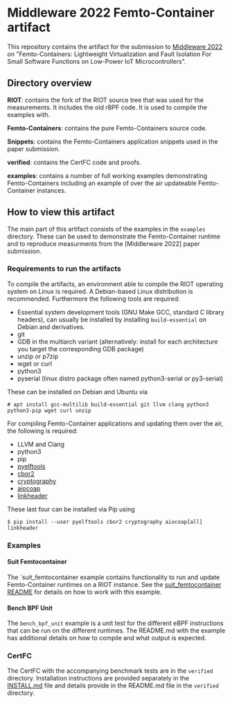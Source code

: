 # Middleware 2022 Femto-Container artifact

This repository contains the artifact for the submission to [Middleware 2022]
on "Femto-Containers: Lightweight Virtualization and Fault Isolation For Small
Software Functions on Low-Power IoT Microcontrollers".

## Directory overview

**RIOT**: contains the fork of the RIOT source tree that was used for the
measurements. It includes the old rBPF code. It is used to compile the examples
with.

**Femto-Containers**: contains the pure Femto-Containers source code.

**Snippets**: contains the Femto-Containers application snippets used in the
paper submission.

**verified**: contains the CertFC code and proofs.

**examples**: contains a number of full working examples demonstrating
Femto-Containers including an example of over the air updateable Femto-Container
instances.

## How to view this artifact

The main part of this artifact consists of the examples in the `examples`
directory. These can be used to demonstrate the Femto-Container runtime and to
reproduce measurments from the [Middlerware 2022] paper submission.

### Requirements to run the artifacts

To compile the artifacts, an environment able to compile the RIOT operating
system on Linux is required. A Debian-based Linux distribution is recommended.
Furthermore the following tools are required:

* Essential system development tools (GNU Make GCC, standard C library headers),
  can usually be installed by installing `build-essential` on Debian and
  derivatives.
* git
* GDB in the multiarch variant (alternatively: install for each architecture you target the
  corresponding GDB package)
* unzip or p7zip
* wget or curl
* python3
* pyserial (linux distro package often named python3-serial or py3-serial)

These can be installed on Debian and Ubuntu via

```Console
# apt install gcc-multilib build-essential git llvm clang python3 python3-pip wget curl unzip
```

For compiling Femto-Container applications and updating them over the air,
the following is required:

* LLVM and Clang
* python3
* pip
* [pyelftools](https://github.com/eliben/pyelftools)
* [cbor2](https://pypi.org/project/cbor2/)
* [cryptography](https://pypi.org/project/cryptography/)
* [aiocoap](https://pypi.org/project/aiocoap/)
* [linkheader](https://pypi.org/project/linkheader/)

These last four can be installed via Pip using

```Console
$ pip install --user pyelftools cbor2 cryptography aiocoap[all] linkheader
```

### Examples

#### Suit Femtocontainer

The `suit_femtocontainer example contains functionality to run and update
Femto-Container runtimes on a RIOT instance. See the 
[suit_femtocontainer README](https://github.com/future-proof-iot/middleware2022-femtocontainers/blob/main/examples/suit_femtocontainer/README.md)
for details on how to work with this example.

#### Bench BPF Unit

The `bench_bpf_unit` example is a unit test for the different eBPF instructions
that can be run on the different runtimes. The README.md with the example has
additional details on how to compile and what output is expected.

### CertFC

The CertFC with the accompanying benchmark tests are in the `verified` directory.
Installation instructions are provided separately in the [INSTALL.md] file and
details provide in the README.md file in the `verified` directory.

[Middleware 2022]: https://middleware-conf.github.io/2022/
[INSTALL.md]: https://github.com/future-proof-iot/middleware2022-femtocontainers/blob/main/verified/INSTALL.md
